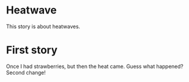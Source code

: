 # Heatwave

This story is about heatwaves.


# First story

Once I had strawberries, but then the heat came. Guess what happened?
Second change!
